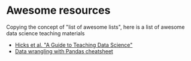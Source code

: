 # Awesome resources

Copying the concept of "list of awesome lists", here is a list of awesome data science teaching materials

- [Hicks et al. "A Guide to Teaching Data Science"](https://arxiv.org/abs/1612.07140)
- [Data wrangling with Pandas cheatsheet](https://github.com/pandas-dev/pandas/blob/master/doc/cheatsheet/Pandas_Cheat_Sheet.pdf)
